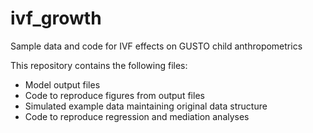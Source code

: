 # ivf_growth
Sample data and code for IVF effects on GUSTO child anthropometrics

This repository contains the following files:
- Model output files
- Code to reproduce figures from output files
- Simulated example data maintaining original data structure
- Code to reproduce regression and mediation analyses
